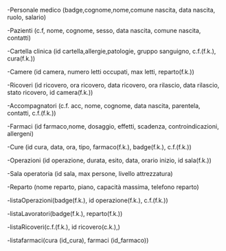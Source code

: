 -Personale medico (badge,cognome,nome,comune nascita, data nascita, ruolo, salario)

-Pazienti (c.f, nome, cognome, sesso, data nascita, comune nascita, contatti)

-Cartella clinica (id cartella,allergie,patologie, gruppo sanguigno, c.f.(f.k.), cura(f.k.))

-Camere (id camera, numero letti occupati, max letti, reparto(f.k.))

-Ricoveri (id ricovero, ora ricovero, data ricovero, ora rilascio, data rilascio, stato ricovero, id camera(f.k.))

-Accompagnatori (c.f. acc, nome, cognome, data nascita, parentela, contatti, c.f.(f.k.))

-Farmaci (id farmaco,nome, dosaggio, effetti, scadenza, controindicazioni, allergeni)

-Cure (id cura, data, ora, tipo, farmaco(f.k.), badge(f.k.), c.f.(f.k.))

-Operazioni (id operazione, durata, esito, data, orario inizio, id sala(f.k.))

-Sala operatoria (id sala, max persone, livello attrezzatura)

-Reparto (nome reparto, piano, capacità massima, telefono reparto)

-listaOperazioni(badge(f.k.), id operazione(f.k.), c.f.(f.k.))

-listaLavoratori(badge(f.k.), reparto(f.k.))

-listaRicoveri(c.f.(f.k.), id ricovero(c.k.),)

-listafarmaci(cura (id_cura), farmaci (id_farmaco))